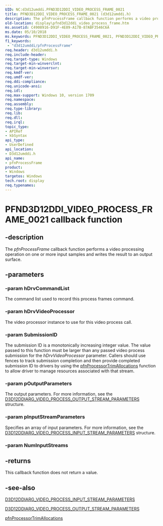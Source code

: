 ```yaml
---
UID: NC:d3d12umddi.PFND3D12DDI_VIDEO_PROCESS_FRAME_0021
title: PFND3D12DDI_VIDEO_PROCESS_FRAME_0021 (d3d12umddi.h)
description: The pfnProcessFrame callback function performs a video processing operation on one or more input samples and writes the result to an output surface.
old-location: display\pfnd3d12ddi_video_process_frame.htm
ms.assetid: C4908916-D91F-4E89-A17B-87ABF3546C6A
ms.date: 05/10/2018
ms.keywords: PFND3D12DDI_VIDEO_PROCESS_FRAME_0021, PFND3D12DDI_VIDEO_PROCESS_FRAME_0021 callback, d3d12umddi/pfnProcessFrame, display.pfnd3d12ddi_video_process_frame, pfnProcessFrame, pfnProcessFrame callback function [Display Devices]
f1_keywords:
 - "d3d12umddi/pfnProcessFrame"
req.header: d3d12umddi.h
req.include-header:
req.target-type: Windows
req.target-min-winverclnt:
req.target-min-winversvr:
req.kmdf-ver:
req.umdf-ver:
req.ddi-compliance:
req.unicode-ansi:
req.idl:
req.max-support: Windows 10, version 1709
req.namespace:
req.assembly:
req.type-library:
req.lib:
req.dll:
req.irql:
topic_type:
- APIRef
- kbSyntax
api_type:
- UserDefined
api_location:
- D3d12umddi.h
api_name:
- pfnProcessFrame
product:
- Windows
targetos: Windows
tech.root: display
req.typenames: 
---
```


# PFND3D12DDI_VIDEO_PROCESS_FRAME_0021 callback function


## -description


The <i>pfnProcessFrame</i> callback function performs a video processing operation on one or more input samples and writes the result to an output surface.


## -parameters




### -param hDrvCommandList

The command list used to record this process frames command.


### -param hDrvVideoProcessor

The video processor instance to use for this video process call.


### -param SubmissionID

The submission ID is a monotonically increasing integer value.  The value passed to this function must be larger than any passed video process submission for the <i>hDrvVideoProcessor</i> parameter.  Callers should use fences to track submission completion and then provide completed submission ID to drivers by using the <a href="https://msdn.microsoft.com/505B3502-FC2D-47FB-B8CD-3D7DE9ED4770">pfnProcessorTrimAllocations</a> function to allow driver to manage resources associated with that stream.


### -param pOutputParameters

The output parameters.  For more information, see the <a href="https://msdn.microsoft.com/F8D7A87D-FFE6-4846-A902-2A686D78F0C1">D3D12DDIARG_VIDEO_PROCESS_OUTPUT_STREAM_PARAMETERS</a> structure.


### -param  pInputStreamParameters

Specifies an array of input parameters.  For more information, see the <a href="https://msdn.microsoft.com/2488E73E-CF47-4852-8090-BC063DCC4EA4">D3D12DDIARG_VIDEO_PROCESS_INPUT_STREAM_PARAMETERS</a> structure.


### -param NumInputStreams


## -returns



This callback function does not return a value.




## -see-also




<a href="https://msdn.microsoft.com/2488E73E-CF47-4852-8090-BC063DCC4EA4">D3D12DDIARG_VIDEO_PROCESS_INPUT_STREAM_PARAMETERS</a>



<a href="https://msdn.microsoft.com/F8D7A87D-FFE6-4846-A902-2A686D78F0C1">D3D12DDIARG_VIDEO_PROCESS_OUTPUT_STREAM_PARAMETERS</a>



<a href="https://msdn.microsoft.com/505B3502-FC2D-47FB-B8CD-3D7DE9ED4770">pfnProcessorTrimAllocations</a>
 

 

